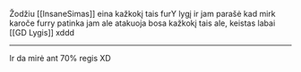 Žodžiu [[InsaneSimas]] eina kažkokį tais furY lygį ir jam parašė kad mirk karoče furry patinka jam ale atakuoja bosa kažkokį tais ale, keistas labai [[GD Lygis]] xddd

---
Ir da mirė ant 70% regis XD